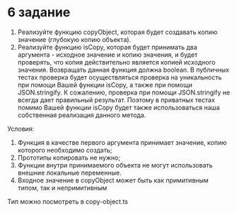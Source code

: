 # 6 задание
1) Реализуйте функцию copyObject, которая будет создавать копию значение (глубокую копию объекта).
2) Реализуйте функцию isCopy, которая будет принимать два аргумента - исходное значение и копию значения, и будет проверять, что копия действительно является копией исходного значения.
Возвращать данная функция должна boolean.
В публичных тестах проверка будет осуществляться проверка на уникальность при помощи Вашей функции isCopy, а также при помощи JSON.stringify. К сожалению, проверка при помощи JSON.stringify не всегда дает правильный результат. Поэтому в приватных тестах помимо Вашей функции isCopy будет также использоваться наша собственная реализация данного метода. 

Условия:
1) Функция в качестве первого аргумента принимает значение, копию которого необходимо создать;
2) Прототипы копировать не нужно;
3) Функции внутри принимаемого объекта не могут использовать внешние локальные переменные.
4) Входное значение в copyObject может быть как примитивным типом, так и непримитивным

Тип можно посмотреть в copy-object.ts
